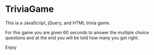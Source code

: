 # TriviaGame

This ia a JavaScript, jQuery, and HTML trivia game. 

For this game you are given 60 seconds to answer the multiple choice questions and at the end you will be told how many you got right.

Enjoy